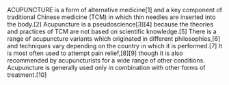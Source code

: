 ACUPUNCTURE is a form of alternative medicine[1] and a key component of traditional Chinese medicine (TCM) in which thin needles are inserted into the body.[2] Acupuncture is a pseudoscience[3][4] because the theories and practices of TCM are not based on scientific knowledge.[5] There is a range of acupuncture variants which originated in different philosophies,[6] and techniques vary depending on the country in which it is performed.[7] It is most often used to attempt pain relief,[8][9] though it is also recommended by acupuncturists for a wide range of other conditions. Acupuncture is generally used only in combination with other forms of treatment.[10]
